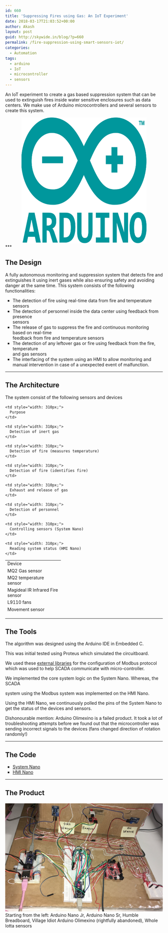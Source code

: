 ```yaml
---
id: 660
title: 'Suppressing Fires using Gas: An IoT Experiment'
date: 2018-03-17T21:03:52+00:00
author: Akash
layout: post
guid: http://skywide.in/blog/?p=660
permalink: /fire-suppression-using-smart-sensors-iot/
categories:
  - Automation
tags:
  - arduino
  - IoT
  - microcontroller
  - sensors
---
```


An IoT experiment to create a gas based suppression system that can be used to extinguish fires inside water sensitive enclosures such as data centers. We make use of Arduino microcontrollers and several sensors to create this system.

<center><img src="/assets/images/arduino-logo.svg" height="400" width="400"></center>
<!--more-->
***

## The Design

A fully autonomous monitoring and suppression system that detects fire and extinguishes it using inert gases while also ensuring safety and avoiding danger at the same time. This system consists of the following functionalities:

<ul style="list-style-type: square;">
  <li>
    The detection of fire using real-time data from fire and temperature sensors
  </li>
  <li>
    The detection of personnel inside the data center using feedback from presence<br /> sensors
  </li>
  <li>
    The release of gas to suppress the fire and continuous monitoring based on real-time<br /> feedback from fire and temperature sensors
  </li>
  <li>
    The detection of any leftover gas or fire using feedback from the fire, temperature<br /> and gas sensors
  </li>
  <li>
    The interfacing of the system using an HMI to allow monitoring and manual intervention in case of a unexpected event of malfunction.
  </li>
</ul>

***

## The Architecture

The system consist of the following sensors and devices

<table style="height: 171px; width: 488px;">
  <tr>
    <td style="width: 164px;">
      Device
    </td>
    
    <td style="width: 310px;">
      Purpose
    </td>
  </tr>
  
  <tr>
    <td style="width: 164px;">
      MQ2 Gas sensor
    </td>
    
    <td style="width: 310px;">
      Detection of inert gas
    </td>
  </tr>
  
  <tr>
    <td style="width: 164px;">
      MQ2 temperature sensor
    </td>
    
    <td style="width: 310px;">
      Detection of fire (measures temperature)
    </td>
  </tr>
  
  <tr>
    <td style="width: 164px;">
      Magideal IR Infrared Fire sensor
    </td>
    
    <td style="width: 310px;">
      Detection of fire (identifies fire)
    </td>
  </tr>
  
  <tr>
    <td style="width: 164px;">
      L9110 fans
    </td>
    
    <td style="width: 310px;">
      Exhaust and release of gas
    </td>
  </tr>
  
  <tr>
    <td style="width: 164px;">
      Movement sensor
    </td>
    
    <td style="width: 310px;">
      Detection of personnel
    </td>
  </tr>
  
  <tr>
    <td style="width: 164px;">
      Arudino Nano
    </td>
    
    <td style="width: 310px;">
      Controlling sensors (System Nano)
    </td>
  </tr>
  
  <tr>
    <td style="width: 164px;">
      Arduino Nano
    </td>
    
    <td style="width: 310px;">
      Reading system status (HMI Nano)
    </td>
  </tr>
</table>

***

## The Tools

The algorithm was designed using the Arduino IDE in Embedded C.

This was initial tested using Proteus which simulated the circuitboard.

We used these [external libraries](https://github.com/andresarmento/modbus-arduino) for the configuration of Modbus protocol which was used to help SCADA communicate with micro-controller.

We implemented the core system logic on the System Nano. Whereas, the SCADA
  
system using the Modbus system was implemented on the HMI Nano.

Using the HMI Nano, we continuously polled the pins of the System Nano to get the status of the devices and sensors.

Dishonourable mention: Arduino Olimexino is a failed product. It took a lot of troubleshooting attempts before we found out that the microcontroller was sending incorrect signals to the devices (fans changed direction of rotation randomly!)

***

## The Code

<ul style="list-style-type: square;">
  <li>
    <a href="https://github.com/slashr/FireSuppressionIoT/blob/master/FORNANO/FORNANO.ino">System Nano</a>
  </li>
  <li>
    <a href="https://github.com/slashr/FireSuppressionIoT/blob/master/SCADA_NANO/SCADA_P_V3.ino/SCADA_P_V3.ino.ino">HMI Nano</a>
  </li>
</ul>

***

## The Product<figure id="attachment_661" style="width: 1024px" class="wp-caption aligncenter">

![Arduino Nano Jr. Arduino Nano Sr., Humble Breadboard, Village Idiot Arduino Olimexino (rightfully abandoned), Whole lotta sensors](/assets/images/2018/03/setup.jpg) Starting from the left: Arduino Nano Jr, Arduino Nano Sr, Humble Breadboard, Village Idiot Arduino Olimexino (rightfully abandoned), Whole lotta sensors

